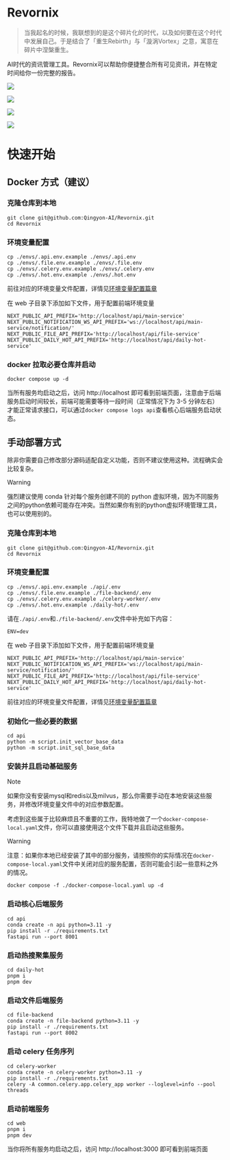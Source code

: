 # Revornix

> 当我起名的时候，我联想到的是这个碎片化的时代，以及如何要在这个时代中发展自己。于是结合了「重生Rebirth」与「漩涡Vortex」之意，寓意在碎片中涅槃重生。

AI时代的资讯管理工具。Revornix可以帮助你便捷整合所有可见资讯，并在特定时间给你一份完整的报告。

![](https://qingyon-revornix-public.oss-cn-beijing.aliyuncs.com/images/202504260003067.png)

![](https://qingyon-revornix-public.oss-cn-beijing.aliyuncs.com/images/202504260004562.png)

![](https://qingyon-revornix-public.oss-cn-beijing.aliyuncs.com/images/202504260004883.png)

![](https://qingyon-revornix-public.oss-cn-beijing.aliyuncs.com/images/202504260008198.png)

# 快速开始

## Docker 方式（建议）

### 克隆仓库到本地

```shell
git clone git@github.com:Qingyon-AI/Revornix.git
cd Revornix
```

### 环境变量配置

```shell
cp ./envs/.api.env.example ./envs/.api.env
cp ./envs/.file.env.example ./envs/.file.env
cp ./envs/.celery.env.example ./envs/.celery.env
cp ./envs/.hot.env.example ./envs/.hot.env
```

前往对应的环境变量文件配置，详情见[环境变量配置篇章](environment)

在 web 子目录下添加如下文件，用于配置前端环境变量

```shell filename=".env"
NEXT_PUBLIC_API_PREFIX='http://localhost/api/main-service'
NEXT_PUBLIC_NOTIFICATION_WS_API_PREFIX='ws://localhost/api/main-service/notification/'
NEXT_PUBLIC_FILE_API_PREFIX='http://localhost/api/file-service'
NEXT_PUBLIC_DAILY_HOT_API_PREFIX='http://localhost/api/daily-hot-service'
```

### docker 拉取必要仓库并启动

```shell
docker compose up -d
```

当所有服务均启动之后，访问 http://localhost 即可看到前端页面，注意由于后端服务启动时间较长，前端可能需要等待一段时间（正常情况下为 3-5 分钟左右）才能正常请求接口，可以通过`docker compose logs api`查看核心后端服务启动状态。


## 手动部署方式

除非你需要自己修改部分源码适配自定义功能，否则不建议使用这种。流程确实会比较复杂。

> [!WARNING]
> 强烈建议使用 conda 针对每个服务创建不同的 python 虚拟环境，因为不同服务之间的python依赖可能存在冲突。当然如果你有别的python虚拟环境管理工具，也可以使用别的。

### 克隆仓库到本地

```shell
git clone git@github.com:Qingyon-AI/Revornix.git
cd Revornix
```

### 环境变量配置

```shell
cp ./envs/.api.env.example ./api/.env
cp ./envs/.file.env.example ./file-backend/.env
cp ./envs/.celery.env.example ./celery-worker/.env
cp ./envs/.hot.env.example ./daily-hot/.env
```

请在`./api/.env`和`./file-backend/.env`文件中补充如下内容：

```
ENV=dev
```

在 web 子目录下添加如下文件，用于配置前端环境变量

```shell filename=".env"
NEXT_PUBLIC_API_PREFIX='http://localhost/api/main-service'
NEXT_PUBLIC_NOTIFICATION_WS_API_PREFIX='ws://localhost/api/main-service/notification/'
NEXT_PUBLIC_FILE_API_PREFIX='http://localhost/api/file-service'
NEXT_PUBLIC_DAILY_HOT_API_PREFIX='http://localhost/api/daily-hot-service'
```

前往对应的环境变量文件配置，详情见[环境变量配置篇章](https://revornix.com/docs/environment)

### 初始化一些必要的数据

```shell
cd api
python -m script.init_vector_base_data
python -m script.init_sql_base_data
```

### 安装并且启动基础服务

> [!NOTE]
> 如果你没有安装mysql和redis以及milvus，那么你需要手动在本地安装这些服务，并修改环境变量文件中的对应参数配置。
> 
> 考虑到这些属于比较麻烦且不重要的工作，我特地做了一个`docker-compose-local.yaml`文件，你可以直接使用这个文件下载并且启动这些服务。

> [!WARNING]
> 注意：如果你本地已经安装了其中的部分服务，请按照你的实际情况在`docker-compose-local.yaml`文件中关闭对应的服务配置，否则可能会引起一些意料之外的情况。

```shell
docker compose -f ./docker-compose-local.yaml up -d 
```

### 启动核心后端服务

```shell
cd api
conda create -n api python=3.11 -y
pip install -r ./requirements.txt
fastapi run --port 8001
```

### 启动热搜聚集服务

```shell
cd daily-hot
pnpm i 
pnpm dev
```

### 启动文件后端服务

```shell
cd file-backend
conda create -n file-backend python=3.11 -y
pip install -r ./requirements.txt
fastapi run --port 8002
```

### 启动 celery 任务序列

```shell
cd celery-worker
conda create -n celery-worker python=3.11 -y
pip install -r ./requirements.txt
celery -A common.celery.app.celery_app worker --loglevel=info --pool threads
```

### 启动前端服务

```shell
cd web
pnpm i
pnpm dev
```

当你将所有服务均启动之后，访问 http://localhost:3000 即可看到前端页面
